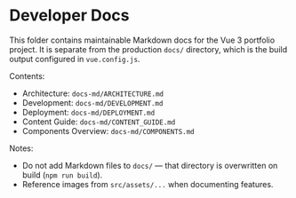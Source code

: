 # Developer Docs

This folder contains maintainable Markdown docs for the Vue 3 portfolio project. It is separate from the production `docs/` directory, which is the build output configured in `vue.config.js`.

Contents:

- Architecture: `docs-md/ARCHITECTURE.md`
- Development: `docs-md/DEVELOPMENT.md`
- Deployment: `docs-md/DEPLOYMENT.md`
- Content Guide: `docs-md/CONTENT_GUIDE.md`
- Components Overview: `docs-md/COMPONENTS.md`

Notes:

- Do not add Markdown files to `docs/` — that directory is overwritten on build (`npm run build`).
- Reference images from `src/assets/...` when documenting features.
